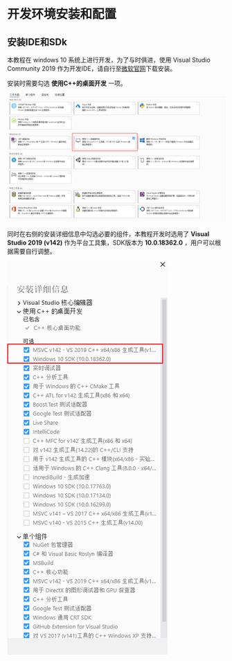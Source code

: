 # 开发环境安装和配置

## 安装IDE和SDk

本教程在 windows 10 系统上进行开发，为了与时俱进，使用 Visual Studio Community 2019 作为开发IDE，请自行至[微软官网]( https://visualstudio.microsoft.com/zh-hans/downloads/)下载安装。

安装时需要勾选 **使用C++的桌面开发** 一项。

<img src="2019-07-30_16-30-46.png" />

同时在右侧的安装详细信息中勾选必要的组件，本教程开发时选用了 **Visual Studio 2019 (v142)** 作为平台工具集，SDK版本为 **10.0.18362.0** ，用户可以根据需要自行调整。

<img src="2019-07-30_16-31-52.png" />
